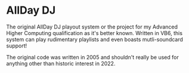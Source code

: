 # AllDay DJ

The original AllDay DJ playout system or the project for my Advanced Higher Computing qualification as it's better known. Written in VB6, this system can play rudimentary playlists and even boasts mutli-soundcard support!

The original code was written in 2005 and shouldn't really be used for anything other than historic interest in 2022.